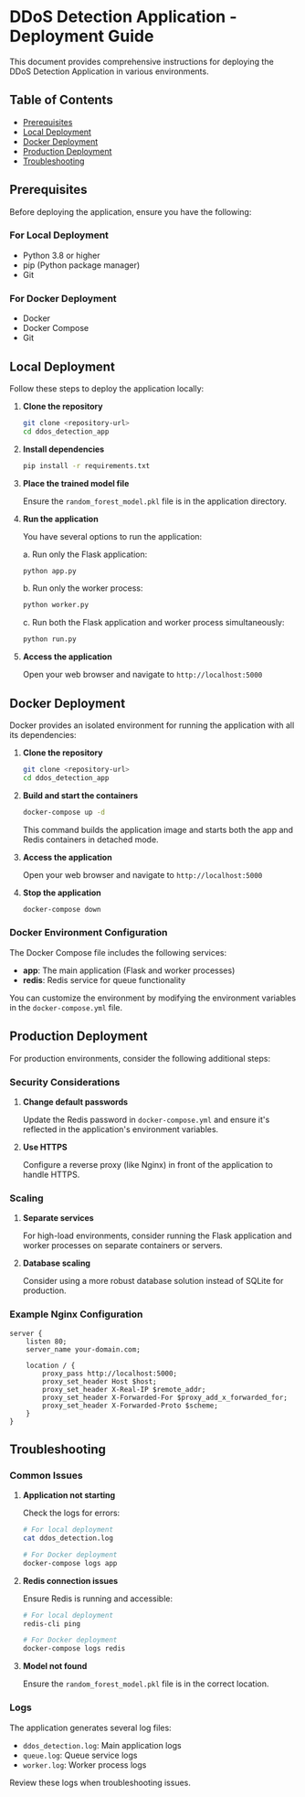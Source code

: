# DDoS Detection Application - Deployment Guide

This document provides comprehensive instructions for deploying the DDoS Detection Application in various environments.

## Table of Contents
- [Prerequisites](#prerequisites)
- [Local Deployment](#local-deployment)
- [Docker Deployment](#docker-deployment)
- [Production Deployment](#production-deployment)
- [Troubleshooting](#troubleshooting)

## Prerequisites

Before deploying the application, ensure you have the following:

### For Local Deployment
- Python 3.8 or higher
- pip (Python package manager)
- Git

### For Docker Deployment
- Docker
- Docker Compose
- Git

## Local Deployment

Follow these steps to deploy the application locally:

1. **Clone the repository**
   ```bash
   git clone <repository-url>
   cd ddos_detection_app
   ```

2. **Install dependencies**
   ```bash
   pip install -r requirements.txt
   ```

3. **Place the trained model file**
   
   Ensure the `random_forest_model.pkl` file is in the application directory.

4. **Run the application**

   You have several options to run the application:

   a. Run only the Flask application:
   ```bash
   python app.py
   ```

   b. Run only the worker process:
   ```bash
   python worker.py
   ```

   c. Run both the Flask application and worker process simultaneously:
   ```bash
   python run.py
   ```

5. **Access the application**
   
   Open your web browser and navigate to `http://localhost:5000`

## Docker Deployment

Docker provides an isolated environment for running the application with all its dependencies:

1. **Clone the repository**
   ```bash
   git clone <repository-url>
   cd ddos_detection_app
   ```

2. **Build and start the containers**
   ```bash
   docker-compose up -d
   ```
   This command builds the application image and starts both the app and Redis containers in detached mode.

3. **Access the application**
   
   Open your web browser and navigate to `http://localhost:5000`

4. **Stop the application**
   ```bash
   docker-compose down
   ```

### Docker Environment Configuration

The Docker Compose file includes the following services:

- **app**: The main application (Flask and worker processes)
- **redis**: Redis service for queue functionality

You can customize the environment by modifying the environment variables in the `docker-compose.yml` file.

## Production Deployment

For production environments, consider the following additional steps:

### Security Considerations

1. **Change default passwords**
   
   Update the Redis password in `docker-compose.yml` and ensure it's reflected in the application's environment variables.

2. **Use HTTPS**
   
   Configure a reverse proxy (like Nginx) in front of the application to handle HTTPS.

### Scaling

1. **Separate services**
   
   For high-load environments, consider running the Flask application and worker processes on separate containers or servers.

2. **Database scaling**
   
   Consider using a more robust database solution instead of SQLite for production.

### Example Nginx Configuration

```nginx
server {
    listen 80;
    server_name your-domain.com;
    
    location / {
        proxy_pass http://localhost:5000;
        proxy_set_header Host $host;
        proxy_set_header X-Real-IP $remote_addr;
        proxy_set_header X-Forwarded-For $proxy_add_x_forwarded_for;
        proxy_set_header X-Forwarded-Proto $scheme;
    }
}
```

## Troubleshooting

### Common Issues

1. **Application not starting**
   
   Check the logs for errors:
   ```bash
   # For local deployment
   cat ddos_detection.log
   
   # For Docker deployment
   docker-compose logs app
   ```

2. **Redis connection issues**
   
   Ensure Redis is running and accessible:
   ```bash
   # For local deployment
   redis-cli ping
   
   # For Docker deployment
   docker-compose logs redis
   ```

3. **Model not found**
   
   Ensure the `random_forest_model.pkl` file is in the correct location.

### Logs

The application generates several log files:

- `ddos_detection.log`: Main application logs
- `queue.log`: Queue service logs
- `worker.log`: Worker process logs

Review these logs when troubleshooting issues.